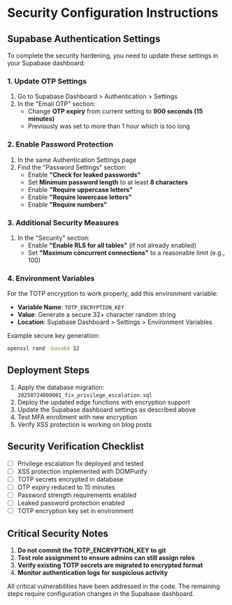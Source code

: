 # Security Configuration Instructions

## Supabase Authentication Settings

To complete the security hardening, you need to update these settings in your Supabase dashboard:

### 1. Update OTP Settings
1. Go to Supabase Dashboard > Authentication > Settings
2. In the "Email OTP" section:
   - Change **OTP expiry** from current setting to **900 seconds (15 minutes)**
   - Previously was set to more than 1 hour which is too long

### 2. Enable Password Protection
1. In the same Authentication Settings page
2. Find the "Password Settings" section:
   - Enable **"Check for leaked passwords"** 
   - Set **Minimum password length** to at least **8 characters**
   - Enable **"Require uppercase letters"**
   - Enable **"Require lowercase letters"** 
   - Enable **"Require numbers"**

### 3. Additional Security Measures
1. In the "Security" section:
   - Enable **"Enable RLS for all tables"** (if not already enabled)
   - Set **"Maximum concurrent connections"** to a reasonable limit (e.g., 100)

### 4. Environment Variables
For the TOTP encryption to work properly, add this environment variable:
- **Variable Name**: `TOTP_ENCRYPTION_KEY`
- **Value**: Generate a secure 32+ character random string
- **Location**: Supabase Dashboard > Settings > Environment Variables

Example secure key generation:
```bash
openssl rand -base64 32
```

## Deployment Steps
1. Apply the database migration: `20250724000001_fix_privilege_escalation.sql`
2. Deploy the updated edge functions with encryption support
3. Update the Supabase dashboard settings as described above
4. Test MFA enrollment with new encryption
5. Verify XSS protection is working on blog posts

## Security Verification Checklist
- [ ] Privilege escalation fix deployed and tested
- [ ] XSS protection implemented with DOMPurify
- [ ] TOTP secrets encrypted in database
- [ ] OTP expiry reduced to 15 minutes
- [ ] Password strength requirements enabled
- [ ] Leaked password protection enabled
- [ ] TOTP encryption key set in environment

## Critical Security Notes
1. **Do not commit the TOTP_ENCRYPTION_KEY to git**
2. **Test role assignment to ensure admins can still assign roles**
3. **Verify existing TOTP secrets are migrated to encrypted format**
4. **Monitor authentication logs for suspicious activity**

All critical vulnerabilities have been addressed in the code. The remaining steps require configuration changes in the Supabase dashboard.